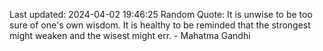 Last updated: 2024-04-02 19:46:25
Random Quote: It is unwise to be too sure of one's own wisdom. It is healthy to be reminded that the strongest might weaken and the wisest might err. - Mahatma Gandhi